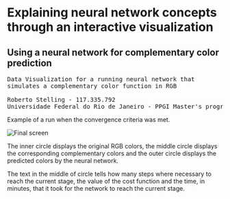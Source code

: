 # Explaining neural network concepts through an interactive visualization
## Using a neural network for complementary color prediction
<pre>
Data Visualization for a running neural network that
simulates a complementary color function in RGB

Roberto Stelling - 117.335.792
Universidade Federal do Rio de Janeiro - PPGI Master's program
</pre>
Example of a run when the convergence criteria was met.

![Final screen](../master/Conv850.png)

The inner circle displays the original RGB colors, the middle circle displays the corresponding complementary colors and the outer circle displays the predicted colors by the neural network.

The text in the middle of circle tells how many steps where necessary to reach the current stage, the value of the cost function and the time, in minutes, that it took for the network to reach the current stage.
